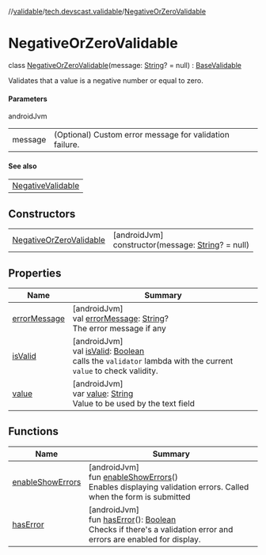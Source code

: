 //[validable](../../../index.md)/[tech.devscast.validable](../index.md)/[NegativeOrZeroValidable](index.md)

# NegativeOrZeroValidable

class [NegativeOrZeroValidable](index.md)(message: [String](https://kotlinlang.org/api/latest/jvm/stdlib/kotlin/-string/index.html)? = null) : [BaseValidable](../-base-validable/index.md)

Validates that a value is a negative number or equal to zero.

#### Parameters

androidJvm

| | |
|---|---|
| message | (Optional) Custom error message for validation failure. |

#### See also

| |
|---|
| [NegativeValidable](../-negative-validable/index.md) |

## Constructors

| | |
|---|---|
| [NegativeOrZeroValidable](-negative-or-zero-validable.md) | [androidJvm]<br>constructor(message: [String](https://kotlinlang.org/api/latest/jvm/stdlib/kotlin/-string/index.html)? = null) |

## Properties

| Name | Summary |
|---|---|
| [errorMessage](../-base-validable/error-message.md) | [androidJvm]<br>val [errorMessage](../-base-validable/error-message.md): [String](https://kotlinlang.org/api/latest/jvm/stdlib/kotlin/-string/index.html)?<br>The error message if any |
| [isValid](../-base-validable/is-valid.md) | [androidJvm]<br>val [isValid](../-base-validable/is-valid.md): [Boolean](https://kotlinlang.org/api/latest/jvm/stdlib/kotlin/-boolean/index.html)<br>calls the `validator` lambda with the current `value` to check validity. |
| [value](../-base-validable/value.md) | [androidJvm]<br>var [value](../-base-validable/value.md): [String](https://kotlinlang.org/api/latest/jvm/stdlib/kotlin/-string/index.html)<br>Value to be used by the text field |

## Functions

| Name | Summary |
|---|---|
| [enableShowErrors](../-base-validable/enable-show-errors.md) | [androidJvm]<br>fun [enableShowErrors](../-base-validable/enable-show-errors.md)()<br>Enables displaying validation errors. Called when the form is submitted |
| [hasError](../-base-validable/has-error.md) | [androidJvm]<br>fun [hasError](../-base-validable/has-error.md)(): [Boolean](https://kotlinlang.org/api/latest/jvm/stdlib/kotlin/-boolean/index.html)<br>Checks if there's a validation error and errors are enabled for display. |
